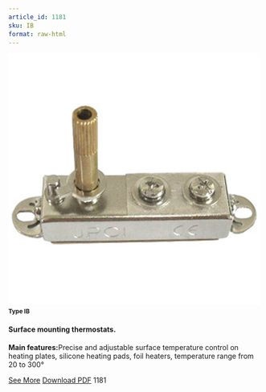 ```yaml
---
article_id: 1181
sku: IB
format: raw-html
---
```

 <!-- <span class="tag-top">New</span> --> 
 <img src="../new-images/IB.jpg" class="card-imgs mb-2">
 <small class="text-grey mb-2"><b>Type IB</b> </small>
 <h4>Surface mounting thermostats.</h4>
 <p><b>Main features:</b>Precise and adjustable surface temperature control on heating plates, silicone heating pads, foil heaters, temperature range from 20 to 300&#xB0;</p>
 <div class="btns">
 <a href="../en/ib.html" class="btn-red">See More</a>
 <a href="../en/pdf/1-41Surface mounting thermostat-Type IB20130603.pdf" target="_blank" class="btn-red">Download PDF</a>
 <!-- <a href="http://www.ultimheat.com/cat1.html" class="access-link"> Access full catalogue <i class="fa fa-external-link" aria-hidden="true"></i> </a> -->
 <span class="number-btn">1181</span>
 </div>
 